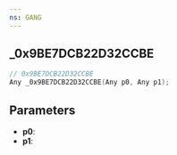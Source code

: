 ```yaml
---
ns: GANG
---
```

## _0x9BE7DCB22D32CCBE

```c
// 0x9BE7DCB22D32CCBE
Any _0x9BE7DCB22D32CCBE(Any p0, Any p1);
```

## Parameters
* **p0**:
* **p1**:
